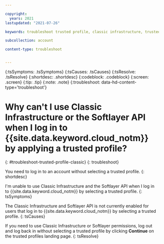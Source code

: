 ```yaml
---

copyright:
  years: 2021
lastupdated: "2021-07-26"

keywords: troubleshoot trusted profile, classic infrastructure, trusted profile application

subcollection: account

content-type: troubleshoot


---
```


{:tsSymptoms: .tsSymptoms}
{:tsCauses: .tsCauses}
{:tsResolve: .tsResolve}
{:shortdesc: .shortdesc}
{:codeblock: .codeblock}
{:screen: .screen}
{:tip: .tip}
{:note: .note}
{:troubleshoot: data-hd-content-type='troubleshoot'}

# Why can't I use Classic Infrastructure or the Softlayer API when I log in to {{site.data.keyword.cloud_notm}} by applying a trusted profile?
{: #troubleshoot-trusted-profile-classic}
{: troubleshoot}

You need to log in to an account without selecting a trusted profile.
{: shortdesc}

I'm unable to use Classic Infrastructure and the Softlayer API when I log in to {{site.data.keyword.cloud_notm}} by selecting a trusted profile. 
{: tsSymptoms}

   
The Classic Infrastructure and Softlayer API is not currently enabled for users that log in to {{site.data.keyword.cloud_notm}} by selecting a trusted profile. 
{: tsCauses}

If you need to use Classic Infrastructure or Softlayer permissions, log out and log back in without selecting a trusted profile by clicking **Continue** on the trusted profiles landing page. 
{: tsResolve}
